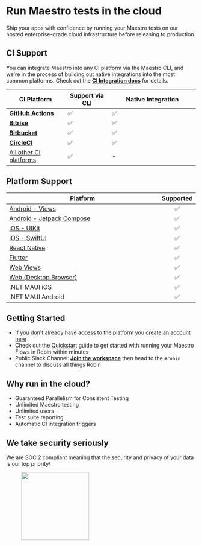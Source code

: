 # Run Maestro tests in the cloud

Ship your apps with confidence by running your Maestro tests on our hosted enterprise-grade cloud infrastructure before releasing to production.

## CI Support

You can integrate Maestro into any CI platform via the Maestro CLI, and we're in the process of building out native integrations into the most common platforms. Check out the [**CI Integration docs**](ci-integration/) for details.

<table><thead><tr><th width="225">CI Platform</th><th width="153.3073110285006">Support via CLI</th><th width="385.66666666666674">Native Integration</th></tr></thead><tbody><tr><td><a href="ci-integration/github-actions/"><strong>GitHub Actions</strong></a></td><td>✅</td><td>✅</td></tr><tr><td><a href="ci-integration/bitrise.md"><strong>Bitrise</strong></a></td><td>✅</td><td>✅</td></tr><tr><td><a href="ci-integration/bitbucket-pipelines.md"><strong>Bitbucket</strong></a></td><td>✅</td><td>✅</td></tr><tr><td><a href="ci-integration/circleci.md"><strong>CircleCI</strong></a></td><td>✅</td><td>✅</td></tr><tr><td><a href="ci-integration/integration-with-any-ci-platform.md">All other CI platforms</a></td><td>✅</td><td>-</td></tr></tbody></table>

## Platform Support

<table><thead><tr><th width="572">Platform</th><th align="center">Supported</th></tr></thead><tbody><tr><td><a href="../platform-support/android-views.md">Android - Views</a></td><td align="center">✅</td></tr><tr><td><a href="../platform-support/android-jetpack-compose.md">Android - Jetpack Compose</a></td><td align="center">✅</td></tr><tr><td><a href="../platform-support/ios-uikit.md">iOS - UIKit</a></td><td align="center">✅</td></tr><tr><td><a href="../platform-support/ios-swiftui.md">iOS - SwiftUI</a></td><td align="center">✅</td></tr><tr><td><a href="../platform-support/react-native.md">React Native</a></td><td align="center">✅</td></tr><tr><td><a href="../platform-support/flutter.md">Flutter</a></td><td align="center">✅</td></tr><tr><td><a href="../platform-support/web-views.md">Web Views</a></td><td align="center">✅</td></tr><tr><td><a href="../platform-support/web-desktop-browser.md">Web (Desktop Browser)</a></td><td align="center">✅</td></tr><tr><td>.NET MAUI iOS</td><td align="center">✅</td></tr><tr><td>.NET MAUI Android</td><td align="center">✅</td></tr></tbody></table>

## Getting Started

* If you don't already have access to the platform you [create an account here](https://robintest.com/)
* Check out the [Quickstart](cloud-quickstart.md) guide to get started with running your Maestro Flows in Robin within minutes
* Public Slack Channel: [**Join the workspace**](https://docsend.com/view/3r2sf8fvvcjxvbtk) then head to the `#robin` channel to discuss all things Robin

## Why run in the cloud?

* Guaranteed Parallelism for Consistent Testing
* Unlimited Maestro testing
* Unlimited users
* Test suite reporting
* Automatic CI integration triggers

## We take security seriously

We are SOC 2 compliant meaning that the security and privacy of your data is our top priority\


<figure><img src="../.gitbook/assets/21972-312_SOC_NonCPA.png" alt="" width="180"><figcaption></figcaption></figure>
